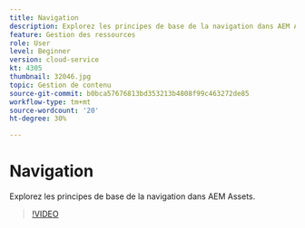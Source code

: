 ```yaml
---
title: Navigation
description: Explorez les principes de base de la navigation dans AEM Assets.
feature: Gestion des ressources
role: User
level: Beginner
version: cloud-service
kt: 4305
thumbnail: 32046.jpg
topic: Gestion de contenu
source-git-commit: b0bca57676813bd353213b4808f99c463272de85
workflow-type: tm+mt
source-wordcount: '20'
ht-degree: 30%

---
```



# Navigation

Explorez les principes de base de la navigation dans AEM Assets.

>[!VIDEO](https://video.tv.adobe.com/v/32046/?quality=12&learn=on&hidetitle=true)